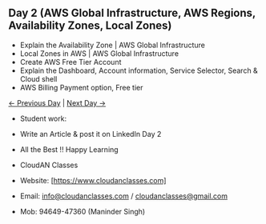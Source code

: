 ## Day 2 (AWS Global Infrastructure, AWS Regions, Availability Zones, Local Zones)

  - Explain the Availability Zone | AWS Global Infrastructure    
  - Local Zones in AWS | AWS Global Infrastructure  
  - Create AWS Free Tier Account    
  - Explain the Dashboard, Account information, Service Selector, Search & Cloud shell
  - AWS Billing Payment option, Free tier
    

    

[← Previous Day](../Day01/README.md) | [Next Day →](../Day03/README.md)


  - Student work:
  - Write an Article & post it on LinkedIn Day 2


   - All the Best !! Happy Learning
   - CloudAN Classes
   - Website: [https://www.cloudanclasses.com]
   - Email: info@cloudanclasses.com / cloudanclasses@gmail.com
   - Mob: 94649-47360 (Maninder Singh)
